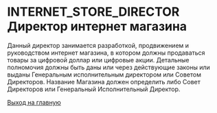 # INTERNET_STORE_DIRECTOR Директор интернет магазина
Данный директор занимается разработкой, продвижением и руководством интернет магазина, в котором должны 
продаваться товары за цифровой доллар или цифровые акции. 
Детальные полномочия должны быть даны или через действующие законы или 
выданы Генеральным исполнительным директором или Советом Директоров. 
Название Магазина должен определить либо Совет Директоров или Генеральный Исполнительный Директор.

[Выход на главную](../documentation/documentationRus.md)